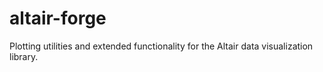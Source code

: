 # altair-forge
Plotting utilities and extended functionality for the Altair data visualization library.

